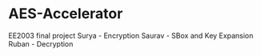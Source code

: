 # AES-Accelerator
EE2003 final project
Surya - Encryption
Saurav - SBox and Key Expansion
Ruban - Decryption

